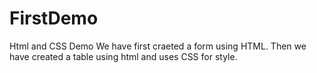 # FirstDemo
Html and CSS Demo
We have first craeted a form using HTML.
Then we have created a table using html and uses CSS for style.
